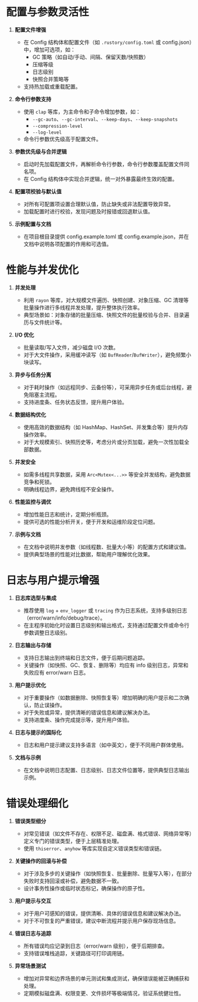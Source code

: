 # 配置与参数灵活性

1. **配置文件增强**
   
   - 在 Config 结构体和配置文件（如 `.rustory/config.toml` 或 config.json）中，增加可选项，如：
     - GC 策略（如自动/手动、间隔、保留天数/快照数）
     - 压缩等级
     - 日志级别
     - 快照合并策略等
   - 支持热加载或重载配置。

2. **命令行参数支持**
   
   - 使用 `clap` 等库，为主命令和子命令增加参数，如：
     - `--gc-auto`、`--gc-interval`、`--keep-days`、`--keep-snapshots`
     - `--compression-level`
     - `--log-level`
   - 命令行参数优先级高于配置文件。

3. **参数优先级与合并逻辑**
   
   - 启动时先加载配置文件，再解析命令行参数，命令行参数覆盖配置文件同名项。
   - 在 Config 结构体中实现合并逻辑，统一对外暴露最终生效的配置。

4. **配置项校验与默认值**
   
   - 对所有可配置项设置合理默认值，防止缺失或非法配置导致异常。
   - 加载配置时进行校验，发现问题及时报错或回退默认值。

5. **示例配置与文档**
   
   - 在项目根目录提供 config.example.toml 或 config.example.json，并在文档中说明各项配置的作用和可选值。



# 性能与并发优化

1. **并发处理**
   
   - 利用 `rayon` 等库，对大规模文件遍历、快照创建、对象压缩、GC 清理等批量操作进行多线程并发处理，提升整体执行效率。
   - 典型场景如：对象存储的批量压缩、快照文件的批量校验与合并、目录遍历与文件统计等。

2. **I/O 优化**
   
   - 批量读取/写入文件，减少磁盘 I/O 次数。
   - 对于大文件操作，采用缓冲读写（如 `BufReader`/`BufWriter`），避免频繁小块读写。

3. **异步与任务分离**
   
   - 对于耗时操作（如远程同步、云备份等），可采用异步任务或后台线程，避免阻塞主流程。
   - 支持进度条、任务状态反馈，提升用户体验。

4. **数据结构优化**
   
   - 使用高效的数据结构（如 HashMap、HashSet、并发集合等）提升内存操作效率。
   - 对于大规模索引、快照历史等，考虑分片或分页加载，避免一次性加载全部数据。

5. **并发安全**
   
   - 如需多线程共享数据，采用 `Arc<Mutex<...>>` 等安全并发结构，避免数据竞争和死锁。
   - 明确线程边界，避免跨线程不安全操作。

6. **性能监控与调优**
   
   - 增加性能日志和统计，定期分析瓶颈。
   - 提供可选的性能分析开关，便于开发和运维阶段定位问题。

7. **示例与文档**
   
   - 在文档中说明并发参数（如线程数、批量大小等）的配置方式和建议值。
   - 提供典型场景的性能对比数据，帮助用户理解优化效果。



# 日志与用户提示增强

1. **日志库选型与集成**
   - 推荐使用 `log` + `env_logger` 或 `tracing` 作为日志系统，支持多级别日志（error/warn/info/debug/trace）。
   - 在主程序初始化时设置日志级别和输出格式，支持通过配置文件或命令行参数调整日志级别。

2. **日志输出与存储**
   - 支持日志输出到终端和日志文件，便于后期问题追踪。
   - 关键操作（如快照、GC、恢复、删除等）均应有 info 级别日志，异常和失败应有 error/warn 日志。

3. **用户提示优化**
   - 对于重要操作（如数据删除、快照恢复等）增加明确的用户提示和二次确认，防止误操作。
   - 对于失败或异常，提供清晰的错误信息和建议解决办法。
   - 支持进度条、操作完成提示等，提升用户体验。

4. **日志与提示的国际化**
   - 日志和用户提示建议支持多语言（如中英文），便于不同用户群体使用。

5. **文档与示例**
   - 在文档中说明日志配置、日志级别、日志文件位置等，提供典型日志输出示例。



# 错误处理细化

1. **错误类型细分**
   - 对常见错误（如文件不存在、权限不足、磁盘满、格式错误、网络异常等）定义专门的错误类型，便于上层精准处理。
   - 使用 `thiserror`、`anyhow` 等库实现自定义错误类型和错误链。

2. **关键操作的回滚与补偿**
   - 对于涉及多步的关键操作（如快照恢复、批量删除、批量写入等），在部分失败时支持回滚或补偿，避免数据不一致。
   - 设计事务性操作或临时状态标记，确保操作的原子性。

3. **用户提示与交互**
   - 对于用户可感知的错误，提供清晰、具体的错误信息和建议解决办法。
   - 对于不可恢复的严重错误，建议中断流程并提示用户保存现场信息。

4. **错误日志与追踪**
   - 所有错误均应记录到日志（error/warn 级别），便于后期排查。
   - 支持错误堆栈追踪，关键路径可打印调用链。

5. **异常场景测试**
   - 增加对异常和边界场景的单元测试和集成测试，确保错误能被正确捕获和处理。
   - 定期模拟磁盘满、权限变更、文件损坏等极端情况，验证系统健壮性。